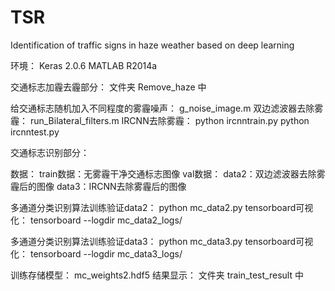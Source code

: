 # TSR
Identification of traffic signs in haze weather based on deep learning




环境：   Keras 2.0.6      MATLAB R2014a



交通标志加霾去霾部分：    文件夹 Remove_haze 中

给交通标志随机加入不同程度的雾霾噪声：   g_noise_image.m
双边滤波器去除雾霾：    run_Bilateral_filters.m
IRCNN去除雾霾：    python ircnntrain.py
                  python ircnntest.py



交通标志识别部分：

数据：
      train数据：无雾霾干净交通标志图像
      val数据：
               data2：双边滤波器去除雾霾后的图像
               data3：IRCNN去除雾霾后的图像
               
               
多通道分类识别算法训练验证data2：  python mc_data2.py
tensorboard可视化： tensorboard --logdir mc_data2_logs/

多通道分类识别算法训练验证data3：  python mc_data3.py
tensorboard可视化： tensorboard --logdir mc_data3_logs/

训练存储模型：   mc_weights2.hdf5
结果显示：     文件夹 train_test_result 中

